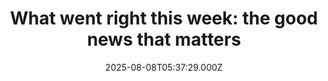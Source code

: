 ---
title: "What went right this week: the good news that matters"
date: 2025-08-08T05:37:29.000Z
category: Human Kindness
externalLink: "https://www.positive.news/society/good-news-stories-from-week-32-of-2025/"
image: ""
excerpt: "World’s marine reserves are ‘working’, renewables united rival superpowers, and music was shown to slow ageing, plus more The post What went right this week: the good news that matters appeared first on Positive News.…"
---